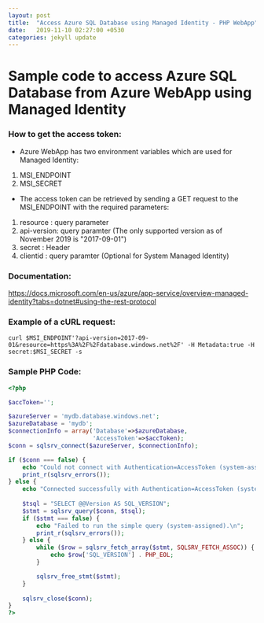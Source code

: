 ```yaml
---
layout: post
title:  "Access Azure SQL Database using Managed Identity - PHP WebApp"
date:   2019-11-10 02:27:00 +0530
categories: jekyll update
---
```


# Sample code to access Azure SQL Database from Azure WebApp using Managed Identity

### How to get the access token:
- Azure WebApp has two environment variables which are used for Managed Identity:
1. MSI_ENDPOINT
2. MSI_SECRET
- The access token can be retrieved by sending a GET request to the MSI_ENDPOINT with the required parameters:
1. resource : query parameter
2. api-version: query paramter (The only supported version as of November 2019 is "2017-09-01")
3. secret : Header
4. clientid : query paramter (Optional for System Managed Identity)

### Documentation: 
https://docs.microsoft.com/en-us/azure/app-service/overview-managed-identity?tabs=dotnet#using-the-rest-protocol

### Example of a cURL request:
```curl
curl $MSI_ENDPOINT'?api-version=2017-09-01&resource=https%3A%2F%2Fdatabase.windows.net%2F' -H Metadata:true -H secret:$MSI_SECRET -s
```

### Sample PHP Code:

```php
<?php

$accToken='';

$azureServer = 'mydb.database.windows.net';
$azureDatabase = 'mydb';
$connectionInfo = array('Database'=>$azureDatabase,
                        'AccessToken'=>$accToken);
$conn = sqlsrv_connect($azureServer, $connectionInfo);

if ($conn === false) {
    echo "Could not connect with Authentication=AccessToken (system-assigned).\n";
    print_r(sqlsrv_errors());
} else {
    echo "Connected successfully with Authentication=AccessToken (system-assigned).\n";
    
    $tsql = "SELECT @@Version AS SQL_VERSION";
    $stmt = sqlsrv_query($conn, $tsql);
    if ($stmt === false) {
        echo "Failed to run the simple query (system-assigned).\n";
        print_r(sqlsrv_errors());
    } else {
        while ($row = sqlsrv_fetch_array($stmt, SQLSRV_FETCH_ASSOC)) {
            echo $row['SQL_VERSION'] . PHP_EOL;
        }

        sqlsrv_free_stmt($stmt);
    }
    
    sqlsrv_close($conn);
}
?>

```